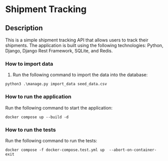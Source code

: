 # Shipment Tracking

## Description

This is a simple shipment tracking API that allows users to track their shipments. The application is built using the
following technologies:
Python, Django, Django Rest Framework, SQLite, and Redis.

### How to import data

1. Run the following command to import the data into the database:

```commandline
python3 .\manage.py import_data seed_data.csv
```

### How to run the application

Run the following command to start the application:

```commandline
docker compose up --build -d
```

### How to run the tests

Run the following command to run the tests:

```commandline
docker compose -f docker-compose.test.yml up  --abort-on-container-exit
```